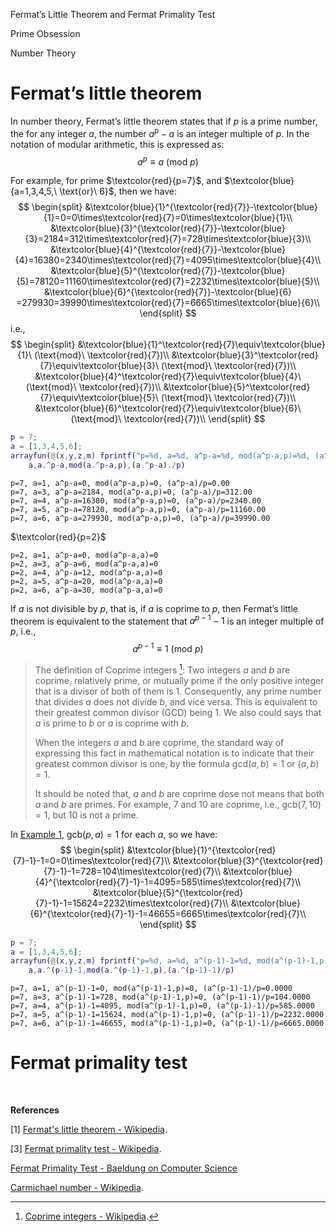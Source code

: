 Fermat’s Little Theorem and Fermat Primality Test

Prime Obsession

Number Theory



# Fermat’s little theorem

In number theory, Fermat’s little theorem states that if $p$ is a prime number, the for any integer $a$, the number $a^p-a$ is an integer multiple of $p$. In the notation of modular arithmetic, this is expressed as:
$$
a^p\equiv a\ (\text{mod}\ p)
$$
<div id="example-1"></div>

For example, for prime $\textcolor{red}{p=7}$, and $\textcolor{blue}{a=1,3,4,5,\ \text{or}\ 6}$, then we have:
$$
\begin{split}
&\textcolor{blue}{1}^{\textcolor{red}{7}}-\textcolor{blue}{1}=0=0\times\textcolor{red}{7}=0\times\textcolor{blue}{1}\\
&\textcolor{blue}{3}^{\textcolor{red}{7}}-\textcolor{blue}{3}=2184=312\times\textcolor{red}{7}=728\times\textcolor{blue}{3}\\
&\textcolor{blue}{4}^{\textcolor{red}{7}}-\textcolor{blue}{4}=16380=2340\times\textcolor{red}{7}=4095\times\textcolor{blue}{4}\\
&\textcolor{blue}{5}^{\textcolor{red}{7}}-\textcolor{blue}{5}=78120=11160\times\textcolor{red}{7}=2232\times\textcolor{blue}{5}\\
&\textcolor{blue}{6}^{\textcolor{red}{7}}-\textcolor{blue}{6} =279930=39990\times\textcolor{red}{7}=6665\times\textcolor{blue}{6}\\
\end{split}
$$
i.e.,
$$
\begin{split}
&\textcolor{blue}{1}^\textcolor{red}{7}\equiv\textcolor{blue}{1}\ (\text{mod}\ \textcolor{red}{7})\\
&\textcolor{blue}{3}^\textcolor{red}{7}\equiv\textcolor{blue}{3}\ (\text{mod}\ \textcolor{red}{7})\\
&\textcolor{blue}{4}^\textcolor{red}{7}\equiv\textcolor{blue}{4}\ (\text{mod}\ \textcolor{red}{7})\\
&\textcolor{blue}{5}^\textcolor{red}{7}\equiv\textcolor{blue}{5}\ (\text{mod}\ \textcolor{red}{7})\\
&\textcolor{blue}{6}^\textcolor{red}{7}\equiv\textcolor{blue}{6}\ (\text{mod}\ \textcolor{red}{7})\\
\end{split}
$$


```matlab
p = 7;
a = [1,3,4,5,6];
arrayfun(@(x,y,z,m) fprintf("p=%d, a=%d, a^p-a=%d, mod(a^p-a,p)=%d, (a^p-a)/p=%.2f\n",p,x,y,z,m), ...
    a,a.^p-a,mod(a.^p-a,p),(a.^p-a)./p)
```

```
p=7, a=1, a^p-a=0, mod(a^p-a,p)=0, (a^p-a)/p=0.00
p=7, a=3, a^p-a=2184, mod(a^p-a,p)=0, (a^p-a)/p=312.00
p=7, a=4, a^p-a=16380, mod(a^p-a,p)=0, (a^p-a)/p=2340.00
p=7, a=5, a^p-a=78120, mod(a^p-a,p)=0, (a^p-a)/p=11160.00
p=7, a=6, a^p-a=279930, mod(a^p-a,p)=0, (a^p-a)/p=39990.00
```

$\textcolor{red}{p=2}$

```
p=2, a=1, a^p-a=0, mod(a^p-a,a)=0
p=2, a=3, a^p-a=6, mod(a^p-a,a)=0
p=2, a=4, a^p-a=12, mod(a^p-a,a)=0
p=2, a=5, a^p-a=20, mod(a^p-a,a)=0
p=2, a=6, a^p-a=30, mod(a^p-a,a)=0
```



If $a$ is not divisible by $p$, that is, if $a$ is coprime to $p$, then Fermat’s little theorem is equivalent to the statement that $a^{p-1}-1$ is an integer multiple of $p$, i.e.,
$$
a^{p-1}\equiv1\ (\text{mod}\ p)
$$


> The definition of Coprime integers [^2]: Two integers $a$ and $b$ are coprime, relatively prime, or mutually prime if the only positive integer that is a divisor of both of them is 1. Consequently, any prime number that divides $a$ does not divide $b$, and vice versa. This is equivalent to their greatest common divisor (GCD) being 1. We also could says that $a$ is prime to $b$ or $a$ is coprime with $b$.
>
> When the integers *a* and *b* are coprime, the standard way of expressing this fact in mathematical notation is to indicate that their greatest common divisor is one, by the formula $\text{gcd}(a,b)=1$ or $(a,b)=1$.
>
> It should be noted that, $a$ and $b$ are coprime dose not means that both $a$ and $b$ are primes. For example, $7$ and $10$ are coprime, i.e., $\mathrm{gcb}(7,10)=1$, but $10$ is not a prime.

In [Example 1](#example-1), $\mathrm{gcb}(p,a)=1$ for each $a$, so we have:
$$
\begin{split}
&\textcolor{blue}{1}^{\textcolor{red}{7}-1}-1=0=0\times\textcolor{red}{7}\\
&\textcolor{blue}{3}^{\textcolor{red}{7}-1}-1=728=104\times\textcolor{red}{7}\\
&\textcolor{blue}{4}^{\textcolor{red}{7}-1}-1=4095=585\times\textcolor{red}{7}\\
&\textcolor{blue}{5}^{\textcolor{red}{7}-1}-1=15624=2232\times\textcolor{red}{7}\\
&\textcolor{blue}{6}^{\textcolor{red}{7}-1}-1=46655=6665\times\textcolor{red}{7}\\
\end{split}
$$


```matlab
p = 7;
a = [1,3,4,5,6];
arrayfun(@(x,y,z,m) fprintf("p=%d, a=%d, a^(p-1)-1=%d, mod(a^(p-1)-1,p)=%d, (a^(p-1)-1)/p=%.4f\n",p,x,y,z,m), ...
    a,a.^(p-1)-1,mod(a.^(p-1)-1,p),(a.^(p-1)-1)/p)
```

```
p=7, a=1, a^(p-1)-1=0, mod(a^(p-1)-1,p)=0, (a^(p-1)-1)/p=0.0000
p=7, a=3, a^(p-1)-1=728, mod(a^(p-1)-1,p)=0, (a^(p-1)-1)/p=104.0000
p=7, a=4, a^(p-1)-1=4095, mod(a^(p-1)-1,p)=0, (a^(p-1)-1)/p=585.0000
p=7, a=5, a^(p-1)-1=15624, mod(a^(p-1)-1,p)=0, (a^(p-1)-1)/p=2232.0000
p=7, a=6, a^(p-1)-1=46655, mod(a^(p-1)-1,p)=0, (a^(p-1)-1)/p=6665.0000
```









# Fermat primality test











<br>

**References**

[1] [Fermat's little theorem - Wikipedia](https://en.wikipedia.org/wiki/Fermat%27s_little_theorem).

[^2]: [Coprime integers - Wikipedia](https://en.wikipedia.org/wiki/Coprime_integers).

[3] [Fermat primality test - Wikipedia](https://en.wikipedia.org/wiki/Fermat_primality_test).

[Fermat Primality Test - Baeldung on Computer Science](https://www.baeldung.com/cs/fermat-primality-test)

[Carmichael number - Wikipedia](https://en.wikipedia.org/wiki/Carmichael_number).